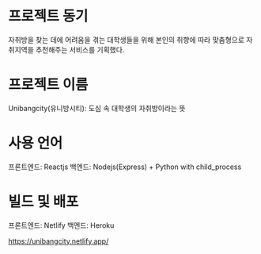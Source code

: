 # 프로젝트 동기
자취방을 찾는 데에 어려움을 겪는 대학생들을 위해 본인의 취향에 따라 맞춤형으로 자취지역을 추천해주는 서비스를 기획했다. 

# 프로젝트 이름
Unibangcity(유니방시티): 도심 속 대학생의 자취방이라는 뜻

# 사용 언어
프론트엔드: Reactjs
백엔드: Nodejs(Express) + Python with child_process

# 빌드 및 배포
프론트엔드: Netlify
백엔드: Heroku

https://unibangcity.netlify.app/
